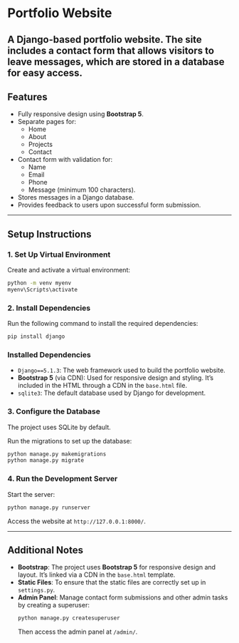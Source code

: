 # **Portfolio Website**
A Django-based portfolio website. The site includes a contact form that allows visitors to leave messages, which are stored in a database for easy access.
---

## **Features**
- Fully responsive design using **Bootstrap 5**.
- Separate pages for:
  - Home
  - About
  - Projects
  - Contact
- Contact form with validation for:
  - Name
  - Email
  - Phone
  - Message (minimum 100 characters).
- Stores messages in a Django database.
- Provides feedback to users upon successful form submission.

---

## **Setup Instructions**
### **1. Set Up Virtual Environment**
Create and activate a virtual environment:
```bash
python -m venv myenv
myenv\Scripts\activate     
```

### **2. Install Dependencies**
Run the following command to install the required dependencies:
```bash
pip install django
```

### **Installed Dependencies**
- `Django==5.1.3`: The web framework used to build the portfolio website.
- **Bootstrap 5** (via CDN): Used for responsive design and styling. It’s included in the HTML through a CDN in the `base.html` file.
- `sqlite3`: The default database used by Django for development.

### **3. Configure the Database**
The project uses SQLite by default.

Run the migrations to set up the database:
```bash
python manage.py makemigrations
python manage.py migrate
```

### **4. Run the Development Server**
Start the server:
```bash
python manage.py runserver
```

Access the website at `http://127.0.0.1:8000/`.

---

## **Additional Notes**

- **Bootstrap**: The project uses **Bootstrap 5** for responsive design and layout. It’s linked via a CDN in the `base.html` template.
- **Static Files**: To ensure that the static files are correctly set up in `settings.py`.
- **Admin Panel**: Manage contact form submissions and other admin tasks by creating a superuser:
  ```bash
  python manage.py createsuperuser
  ```
  Then access the admin panel at `/admin/`.


